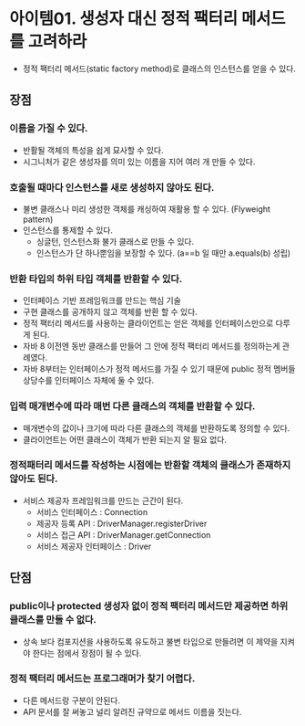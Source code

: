 # 아이템01. 생성자 대신 정적 팩터리 메서드를 고려하라
- 정적 팩터리 메서드(static factory method)로 클래스의 인스턴스를 얻을 수 있다.

## 장점
### 이름을 가질 수 있다.
- 반활될 객체의 특성을 쉽게 묘사할 수 있다.
- 시그니처가 같은 생성자를 의미 있는 이름을 지어 여러 개 만들 수 있다.
### 호출될 때마다 인스턴스를 새로 생성하지 않아도 된다.
- 불변 클래스나 미리 생성한 객체를 캐싱하여 재활용 할 수 있다. (Flyweight pattern)
- 인스턴스를 통제할 수 있다.
    - 싱글턴, 인스턴스화 불가 클래스로 만들 수 있다.
    - 인스턴스가 단 하나뿐임을 보장할 수 있다. (a==b 일 때만 a.equals(b) 성립)
### 반환 타입의 하위 타입 객체를 반환할 수 있다.
-  인터페이스 기반 프레임워크를 만드는 핵심 기술
- 구현 클래스를 공개하지 않고 객체를 반환 할 수 있다.
- 정적 팩터리 메서드를 사용하는 클라이언트는 얻은 객체를 인터페이스만으로 다루게 된다.
- 자바 8 이전엔 동반 클래스를 만들어 그 안에 정적 팩터리 메서드를 정의하는게 관례였다.
- 자바 8부터는 인터페이스가 정적 메서드를 가질 수 있기 때문에 public  정적 멤버들 상당수를 인터페이스 자체에 둘 수 있다.
### 입력 매개변수에 따라 매번 다른 클래스의 객체를 반환할 수 있다.
- 매개변수의 값이나 크기에 따라 다른 클래스의 객체를 반환하도록 정의할 수 있다.
- 클라이언트는 어떤 클래스이 객체가 반환 되는지 알 필요 없다.
### 정적패터리 메서드를 작성하는 시점에는 반환할 객체의 클래스가 존재하지 않아도 된다.
- 서비스 제공자 프레임워크를 만드는 근간이 된다.
    - 서비스 인터페이스 : Connection
    - 제공자 등록 API : DriverManager.registerDriver
    - 서비스 접근 API : DriverManager.getConnection
    - 서비스 제공자 인터페이스 : Driver

## 단점
### public이나 protected 생성자 없이 정적 팩터리 메서드만 제공하면 하위 클래스를 만들 수 없다.
- 상속 보다 컴포지션을 사용하도록 유도하고 불변 타입으로 만들려면 이 제약을 지켜야 한다는 점에서 장점이 될 수 있다.
### 정적 팩터리 메서드는 프로그래머가 찾기 어렵다.
- 다른 메서드랑 구분이 안된다.
- API 문서를 잘 써놓고 널리 알려진 규약으로 메서드 이름을 짓는다.
